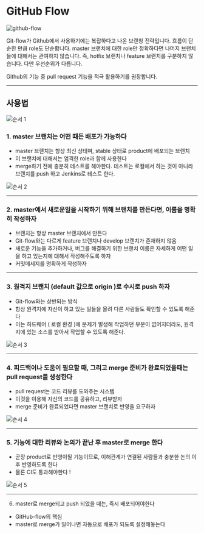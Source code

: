 # GitHub Flow

![github-flow](https://user-images.githubusercontent.com/67315288/123096386-0296ef00-d46a-11eb-9768-250ef577cc9c.png)

Git-flow가 Github에서 사용하기에는 복잡하다고 나온 브랜칭 전략입니다. 흐름이 단순한 만큼 role도 단순합니다. master 브랜치에 대한 role만 정확하다면 나머지 브랜치들에 대해서는 관여하지 않습니다. 즉, hotfix 브랜치나 feature 브랜치를 구분하지 않습니다. 다만 우선순위가 다릅니다.

Github의 기능 중 pull request 기능을 적극 활용하기를 권장합니다.

---

## 사용법

![순서 1](https://user-images.githubusercontent.com/67315288/123100400-0dec1980-d46e-11eb-9e7f-4f693995468e.png)

### 1. master 브랜치는 어떤 때든 배포가 가능하다

- master 브랜치는 항상 최신 상태며, stable 상태로 product에 배포되는 브랜치
- 이 브랜치에 대해서는 엄격한 role과 함께 사용한다
- merge하기 전에 충분히 테스트를 해야한다. 테스트는 로컬에서 하는 것이 아니라 브랜치를 push 하고 Jenkins로 테스트 한다.

![순서 2](https://user-images.githubusercontent.com/67315288/123100403-0f1d4680-d46e-11eb-8068-f472cc438b2a.png)

---

### 2. master에서 새로운일을 시작하기 위해 브랜치를 만든다면, 이름을 명확히 작성하자

- 브랜치는 항상 master 브랜치에서 만든다
- Git-flow와는 다르게 feature 브랜치나 develop 브랜치가 존재하지 않음
- 새로운 기능을 추가하거나, 버그를 해결하기 위한 브랜치 이름은 자세하게 어떤 일을 하고 있는지에 대해서 작성해주도록 하자
- 커밋메세지를 명확하게 작성하자

---

### 3. 원격지 브랜치 (default 값으로 origin )로 수시로 push 하자

- Git-flow와는 상반되는 방식
- 항상 원격지에 자신이 하고 있는 일들을 올려 다른 사람들도 확인할 수 있도록 해준다
- 이는 하드웨어 ( 로컬 환경 )에 문제가 발생해 작업하던 부분이 없어지더라도, 원격지에 있는 소스를 받아서 작업할 수 있도록 해준다.

![순서 3](https://user-images.githubusercontent.com/67315288/123100407-0f1d4680-d46e-11eb-888d-a81443484bf0.png)

---

### 4. 피드백이나 도움이 필요할 때, 그리고 merge 준비가 완료되었을때는 pull request를 생성한다

- pull request는 코드 리뷰를 도와주는 시스템
- 이것을 이용해 자신의 코드를 공유하고, 리뷰받자
- merge 준비가 완료되었다면 master 브랜치로 반영을 요구하자

![순서 4](https://user-images.githubusercontent.com/67315288/123100411-0fb5dd00-d46e-11eb-9354-b4a23875dba2.png)

---

### 5. 기능에 대한 리뷰와 논의가 끝난 후 master로 merge 한다

- 곧장 product로 반영이될 기능이므로, 이해관계가 연결된 사람들과 충분한 논의 이후 반영하도록 한다
- 물론 CI도 통과해야한다 !

![순서 5](https://user-images.githubusercontent.com/67315288/123100412-0fb5dd00-d46e-11eb-83b6-a305c27fe753.png)

---

6. master로 merge되고 push 되었을 때는, 즉시 배포되어야한다

- GitHub-flow의 핵심
- master로 merge가 일어나면 자동으로 배포가 되도록 설정해놓는다
